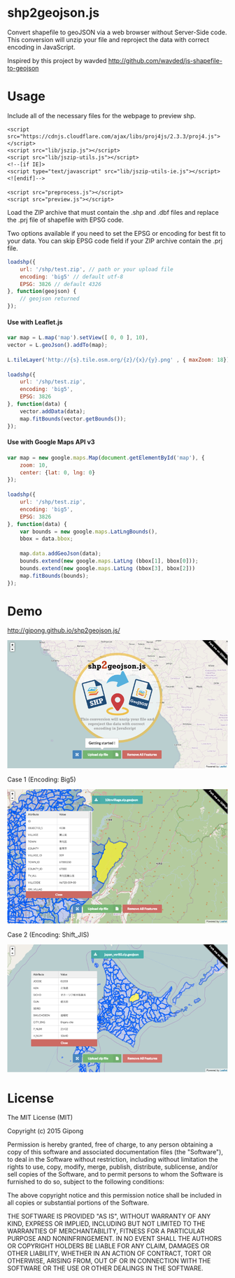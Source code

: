 # shp2geojson.js
Convert shapefile to geoJSON via a web browser without Server-Side code. This conversion will unzip your file and reproject the data with correct encoding in JavaScript.

Inspired by this project by wavded http://github.com/wavded/js-shapefile-to-geojson

# Usage
Include all of the necessary files for the webpage to preview shp.

```
<script src="https://cdnjs.cloudflare.com/ajax/libs/proj4js/2.3.3/proj4.js"></script>
<script src="lib/jszip.js"></script>
<script src="lib/jszip-utils.js"></script>
<!--[if IE]>
<script type="text/javascript" src="lib/jszip-utils-ie.js"></script>
<![endif]-->

<script src="preprocess.js"></script>
<script src="preview.js"></script>
```

Load the ZIP archive that must contain the .shp and .dbf files and replace the .prj file of shapefile with EPSG code.

Two options available if you need to set the EPSG or encoding for best fit to your data.
You can skip EPSG code field if your ZIP archive contain the .prj file.

```JavaScript
loadshp({
    url: '/shp/test.zip', // path or your upload file
    encoding: 'big5' // default utf-8
    EPSG: 3826 // default 4326
}, function(geojson) {
    // geojson returned
});
```

#### Use with Leaflet.js
```JavaScript
var map = L.map('map').setView([ 0, 0 ], 10),
vector = L.geoJson().addTo(map);

L.tileLayer('http://{s}.tile.osm.org/{z}/{x}/{y}.png' , { maxZoom: 18}).addTo(map);

loadshp({
    url: '/shp/test.zip',
    encoding: 'big5',
    EPSG: 3826
}, function(data) {
    vector.addData(data);
    map.fitBounds(vector.getBounds()); 
});
```


#### Use with Google Maps API v3
```JavaScript
var map = new google.maps.Map(document.getElementById('map'), {
    zoom: 10,
    center: {lat: 0, lng: 0}
});

loadshp({
    url: '/shp/test.zip',
    encoding: 'big5',
    EPSG: 3826
}, function(data) {
    var bounds = new google.maps.LatLngBounds(),
    bbox = data.bbox;
    
    map.data.addGeoJson(data);
    bounds.extend(new google.maps.LatLng (bbox[1], bbox[0]));
    bounds.extend(new google.maps.LatLng (bbox[3], bbox[2]))
    map.fitBounds(bounds);
});
```
# Demo
http://gipong.github.io/shp2geojson.js/

![index](demo/index.png)

Case 1 (Encoding: Big5)

![Big5](demo/Big5_case.png)

Case 2 (Encoding: Shift_JIS)

![Shift_JIS](demo/Shift_JIS_case.png)

# License
The MIT License (MIT)

Copyright (c) 2015 Gipong

Permission is hereby granted, free of charge, to any person obtaining a copy
of this software and associated documentation files (the "Software"), to deal
in the Software without restriction, including without limitation the rights
to use, copy, modify, merge, publish, distribute, sublicense, and/or sell
copies of the Software, and to permit persons to whom the Software is
furnished to do so, subject to the following conditions:

The above copyright notice and this permission notice shall be included in all
copies or substantial portions of the Software.

THE SOFTWARE IS PROVIDED "AS IS", WITHOUT WARRANTY OF ANY KIND, EXPRESS OR
IMPLIED, INCLUDING BUT NOT LIMITED TO THE WARRANTIES OF MERCHANTABILITY,
FITNESS FOR A PARTICULAR PURPOSE AND NONINFRINGEMENT. IN NO EVENT SHALL THE
AUTHORS OR COPYRIGHT HOLDERS BE LIABLE FOR ANY CLAIM, DAMAGES OR OTHER
LIABILITY, WHETHER IN AN ACTION OF CONTRACT, TORT OR OTHERWISE, ARISING FROM,
OUT OF OR IN CONNECTION WITH THE SOFTWARE OR THE USE OR OTHER DEALINGS IN THE
SOFTWARE.
